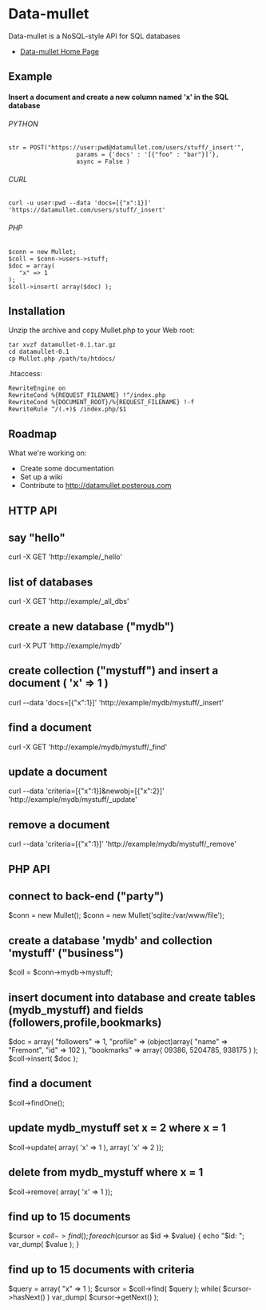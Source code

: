 # Data-mullet

Data-mullet is a NoSQL-style API for SQL databases

* [Data-mullet Home Page](https://datamullet.com)

## Example

#### Insert a document and create a new column named 'x' in the SQL database

###### PYTHON

	str = POST("https://user:pwd@datamullet.com/users/stuff/_insert'",
	                   params = {'docs' : '[{"foo" : "bar"}]'},
	                   async = False )

###### CURL

	curl -u user:pwd --data 'docs=[{"x":1}]' 'https://datamullet.com/users/stuff/_insert'

###### PHP

	$conn = new Mullet;
	$coll = $conn->users->stuff;
	$doc = array( 
	   "x" => 1
	);
	$coll->insert( array($doc) );

## Installation

Unzip the archive and copy Mullet.php to your Web root:

    tar xvzf datamullet-0.1.tar.gz
    cd datamullet-0.1
    cp Mullet.php /path/to/htdocs/

.htaccess:

    RewriteEngine on
    RewriteCond %{REQUEST_FILENAME} !^/index.php
    RewriteCond %{DOCUMENT_ROOT}/%{REQUEST_FILENAME} !-f
    RewriteRule ^/(.+)$ /index.php/$1

## Roadmap

What we're working on:

* Create some documentation
* Set up a wiki
* Contribute to http://datamullet.posterous.com

## HTTP API

say "hello"
-------
curl -X GET 'http://example/_hello'

list of databases
-------
curl -X GET 'http://example/_all_dbs'

create a new database ("mydb")
-------
curl -X PUT 'http://example/mydb'

create collection ("mystuff") and insert a document ( 'x' => 1 )
-------
curl --data 'docs=[{"x":1}]' 'http://example/mydb/mystuff/_insert'

find a document
-------
curl -X GET 'http://example/mydb/mystuff/_find'

update a document
-------
curl --data 'criteria=[{"x":1}]&newobj=[{"x":2}]' 'http://example/mydb/mystuff/_update'

remove a document
-------
curl --data 'criteria=[{"x":1}]' 'http://example/mydb/mystuff/_remove'

## PHP API

connect to back-end ("party")
-------
$conn = new Mullet();
$conn = new Mullet('sqlite:/var/www/file');

create a database 'mydb' and collection 'mystuff' ("business")
-------
$coll = $conn->mydb->mystuff; 

insert document into database and create tables (mydb_mystuff) 
and fields (followers,profile,bookmarks)
-------
$doc = array( 
   "followers" => 1,
   "profile" => (object)array(
	    "name" => "Fremont",
      "id" => 102
   ),
   "bookmarks" => array(
	    09386,
	    5204785,
	    938175
	  )
);
$coll->insert( $doc );

find a document
-------
$coll->findOne();

update mydb_mystuff set x = 2 where x = 1
-------
$coll->update( array( 'x' => 1 ), array( 'x' => 2 ));

delete from mydb_mystuff where x = 1
-------
$coll->remove( array( 'x' => 1 ));

find up to 15 documents
-------
$cursor = $coll->find();
foreach ($cursor as $id => $value) {
    echo "$id: ";
    var_dump( $value );
}

find up to 15 documents with criteria
-------
$query = array( "x" => 1 );
$cursor = $coll->find( $query );
while( $cursor->hasNext() )
    var_dump( $cursor->getNext() );


